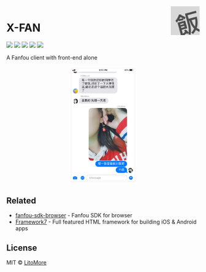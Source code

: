<img width="75px" height="75px" src="https://raw.githubusercontent.com/LitoMore/x-fan/master/public/x-fan.svg?sanitize=true" align="right" />

# X-FAN

[![](https://badges.greenkeeper.io/LitoMore/x-fan.svg)](https://greenkeeper.io)
[![](https://img.shields.io/travis/LitoMore/x-fan/master.svg)](https://travis-ci.org/LitoMore/x-fan)
[![](https://img.shields.io/github/release/LitoMore/x-fan.svg)](https://github.com/LitoMore/x-fan/releases)
[![](https://img.shields.io/github/license/LitoMore/x-fan.svg)](https://github.com/LitoMore/x-fan/blob/master/LICENSE)
[![](https://img.shields.io/badge/code_style-XO-5ed9c7.svg)](https://github.com/xojs/xo)

A Fanfou client with front-end alone

<div align="center"><img width="35%" height="35%" src="https://raw.githubusercontent.com/LitoMore/x-fan/master/screenshot.png" /></div>

## Related

- [fanfou-sdk-browser](https://github.com/LitoMore/fanfou-sdk-browser) - Fanfou SDK for browser
- [Framework7](https://github.com/framework7io/framework7) - Full featured HTML framework for building iOS & Android apps

## License

MIT © [LitoMore](https://github.com/LitoMore)
